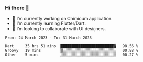 ### Hi there 👋

<!--
**devcat37/devcat37** is a ✨ _special_ ✨ repository because its `README.md` (this file) appears on your GitHub profile.-->


- 🔭 I’m currently working on Chimicum application.
- 🌱 I’m currently learning Flutter/Dart.
- 👯 I’m looking to collaborate with UI designers.
<!-- - 🤔 I’m looking for help with ... -->

<!--START_SECTION:waka-->

```text
From: 24 March 2023 - To: 31 March 2023

Dart     35 hrs 51 mins  ████████████████████████▓   98.56 %
Groovy   19 mins         ▒░░░░░░░░░░░░░░░░░░░░░░░░   00.88 %
Other    5 mins          ░░░░░░░░░░░░░░░░░░░░░░░░░   00.27 %
```

<!--END_SECTION:waka-->
